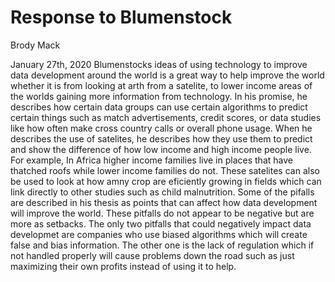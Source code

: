 # Response to Blumenstock 
Brody Mack 

January 27th, 2020
 Blumenstocks ideas of using technology to improve data development around the world is a great way to help improve the world whether it is from looking at arth from a satelite, to lower income areas of the worlds gaining more information from technology. In his promise, he describes how certain data groups can use certain algorithms to predict certain things such as match advertisements, credit scores, or data studies like how often make cross country calls or overall phone usage. When he describes the use of satelites, he describes how they use them to predict and show the difference of how low income and high income people live. For example, In Africa higher income families live in places that have thatched roofs while lower income families do not. These satelites can also be used to look at how amny crop are eficiently growing in fields which can link directly to other studies such as child malnutrition. Some of the pifalls are described in his thesis as points that can affect how data development will improve the world. These pitfalls do not appear to be negative but are more as setbacks. The only two pitfalls that could negatively impact data developmet are companies who use biased algorithms which will create false and bias information. The other one is the lack of regulation which if not handled properly will cause problems down the road such as just maximizing their own profits instead of using it to help.   
